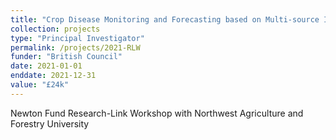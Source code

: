 ```yaml
---
title: "Crop Disease Monitoring and Forecasting based on Multi-source Information Fusion and Big data"
collection: projects
type: "Principal Investigator"
permalink: /projects/2021-RLW
funder: "British Council"
date: 2021-01-01
enddate: 2021-12-31
value: "£24k"
---
```


Newton Fund Research-Link Workshop with Northwest Agriculture and Forestry University

